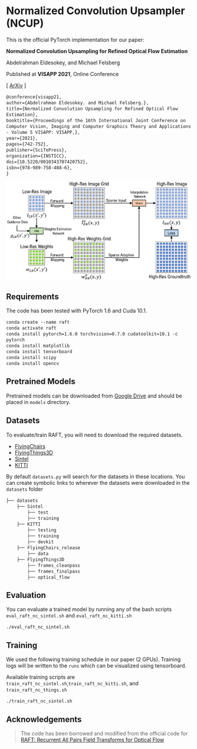 # Normalized Convolution Upsampler (NCUP)

This is the official PyTorch implementation for our paper:

**Normalized Convolution Upsampling for Refined Optical Flow Estimation**

Abdelrahman Eldesokey, and Michael Felsberg 

Published at **VISAPP 2021**, Online Conference

\[ [ArXiv](https://arxiv.org/abs/2102.06979) ]  

```
@conference{visapp21,
author={Abdelrahman Eldesokey. and Michael Felsberg.},
title={Normalized Convolution Upsampling for Refined Optical Flow Estimation},
booktitle={Proceedings of the 16th International Joint Conference on Computer Vision, Imaging and Computer Graphics Theory and Applications - Volume 5 VISAPP: VISAPP,},
year={2021},
pages={742-752},
publisher={SciTePress},
organization={INSTICC},
doi={10.5220/0010343707420752},
isbn={978-989-758-488-6},
}
```



<img src="ncup.png">





## Requirements

The code has been tested with PyTorch 1.6 and Cuda 10.1.
```Shell
conda create --name raft
conda activate raft
conda install pytorch=1.6.0 torchvision=0.7.0 cudatoolkit=10.1 -c pytorch
conda install matplotlib
conda install tensorboard
conda install scipy
conda install opencv
```



## Pretrained Models

Pretrained models can be downloaded from [Google Drive](https://drive.google.com/drive/folders/1ba-_Ao_XxXOg_Y2gH3KEy3MI_nz70RN3) and should be placed in `models` directory.



## Datasets

To evaluate/train RAFT, you will need to download the required datasets. 
* [FlyingChairs](https://lmb.informatik.uni-freiburg.de/resources/datasets/FlyingChairs.en.html#flyingchairs)
* [FlyingThings3D](https://lmb.informatik.uni-freiburg.de/resources/datasets/SceneFlowDatasets.en.html)
* [Sintel](http://sintel.is.tue.mpg.de/)
* [KITTI](http://www.cvlibs.net/datasets/kitti/eval_scene_flow.php?benchmark=flow)


By default `datasets.py` will search for the datasets in these locations. You can create symbolic links to wherever the datasets were downloaded in the `datasets` folder

```Shell
├── datasets
    ├── Sintel
        ├── test
        ├── training
    ├── KITTI
        ├── testing
        ├── training
        ├── devkit
    ├── FlyingChairs_release
        ├── data
    ├── FlyingThings3D
        ├── frames_cleanpass
        ├── frames_finalpass
        ├── optical_flow
```



## Evaluation

You can evaluate a trained model by running any of the bash scripts `eval_raft_nc_sintel.sh` and `eval_raft_nc_kitti.sh`
```Shell
./eval_raft_nc_sintel.sh
```



## Training

We used the following training schedule in our paper (2 GPUs). Training logs will be written to the `runs` which can be visualized using tensorboard.

Available training scripts are `train_raft_nc_sintel.sh`,`train_raft_nc_kitti.sh`, and `train_raft_nc_things.sh`

```Shell
./train_raft_nc_sintel.sh
```



## Acknowledgements

> The code has been borrowed and modified from the official code for [RAFT: Recurrent All Pairs Field Transforms for Optical Flow](https://github.com/princeton-vl/RAFT)
